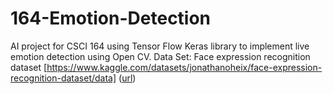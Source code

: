 # 164-Emotion-Detection
AI project for CSCI 164 using Tensor Flow Keras library to implement live emotion detection using Open CV.
Data Set:
Face expression recognition dataset [https://www.kaggle.com/datasets/jonathanoheix/face-expression-recognition-dataset/data]
([url](https://www.kaggle.com/datasets/jonathanoheix/face-expression-recognition-dataset/data))
